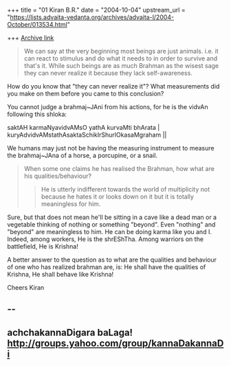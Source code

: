 +++
title = "01 Kiran B.R."
date = "2004-10-04"
upstream_url = "https://lists.advaita-vedanta.org/archives/advaita-l/2004-October/013534.html"

+++
[Archive link](https://lists.advaita-vedanta.org/archives/advaita-l/2004-October/013534.html)

> We can say at the very beginning most beings are just animals. i.e.  it
> can react to stimulus and do what it needs to in order to survive and
> that's it.  While such beings are as much Brahman as the wisest sage they
> can never realize it because they lack self-awareness.

How do you know that "they can never realize it"? What measurements
did you make on them before you came to this conclusion?

You cannot judge a brahmaj~JAni from his actions, for he is the vidvAn
following this shloka:

saktAH karmaNyavidvAMsO yathA kurvaMti bhArata |
kuryAdvidvAMstathAsaktaSchikIrShurlOkasaMgraham ||

We humans may just not be having the measuring instrument to measure
the brahmaj~JAna of a horse, a porcupine, or a snail.

> When some one claims he has realised the Brahman, how what are his
> qualities/behaviour?
>
>> He is utterly indifferent towards the world of multiplicity not because he
>> hates it or looks down on it but it is totally meaningless for him.

Sure, but that does not mean he'll be sitting in a cave like a dead
man or a vegetable thinking of nothing or something "beyond". Even
"nothing" and "beyond" are meaningless to him. He can be doing karma
like you and I. Indeed, among workers, He is the shrEShTha. Among
warriors on the battlefield, He is Krishna!

A better answer to the question as to what are the qualities and
behaviour of one who has realized brahman are, is: He shall have the
qualities of Krishna, He shall behave like Krishna!

Cheers
Kiran


-- 
-------------------------------------------------------------------
achchakannaDigara baLaga!
http://groups.yahoo.com/group/kannaDakannaDi
-------------------------------------------------------------------


